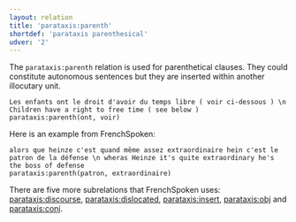 ```yaml
---
layout: relation
title: 'parataxis:parenth'
shortdef: 'parataxis parenthesical'
udver: '2'
---
```


The `parataxis:parenth` relation is used for parenthetical clauses. They could constitute autonomous sentences but they are inserted within another illocutary unit.

~~~ sdparse
Les enfants ont le droit d'avoir du temps libre ( voir ci-dessous ) \n Children have a right to free time ( see below )
parataxis:parenth(ont, voir)
~~~

Here is an example from FrenchSpoken:

~~~ sdparse
alors que heinze c'est quand même assez extraordinaire hein c'est le patron de la défense \n wheras Heinze it's quite extraordinary he's the boss of defense
parataxis:parenth(patron, extraordinaire)
~~~ 

There are five more subrelations that FrenchSpoken uses: [parataxis:discourse](), [parataxis:dislocated](), [parataxis:insert](), [parataxis:obj]() and [parataxis:conj]().
